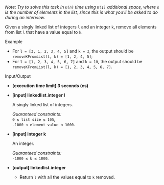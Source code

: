 
_Note: Try to solve this task in  `O(n)`  time using  `O(1)`  additional space, where  `n`  is the number of elements in the list, since this is what you'll be asked to do during an interview._

Given a singly linked list of integers  `l`  and an integer  `k`, remove all elements from list  `l`  that have a value equal to  `k`.

Example

-   For  `l = [3, 1, 2, 3, 4, 5]`  and  `k = 3`, the output should be  
    `removeKFromList(l, k) = [1, 2, 4, 5]`;
-   For  `l = [1, 2, 3, 4, 5, 6, 7]`  and  `k = 10`, the output should be  
    `removeKFromList(l, k) = [1, 2, 3, 4, 5, 6, 7]`.

Input/Output

-   **[execution time limit] 3 seconds (cs)**
    
-   **[input] linkedlist.integer l**
    
    A singly linked list of integers.
    
    _Guaranteed constraints:_  
    `0 ≤ list size ≤ 105`,  
    `-1000 ≤ element value ≤ 1000`.
    
-   **[input] integer k**
    
    An integer.
    
    _Guaranteed constraints:_  
    `-1000 ≤ k ≤ 1000`.
    
-   **[output] linkedlist.integer**
    
    -   Return  `l`  with all the values equal to  `k`  removed.